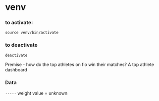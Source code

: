 # venv

### to activate:

`source venv/bin/activate`

### to deactivate

`deactivate`


Premise - how do the top athletes on flo win their matches?
A top athlete dashboard


### Data
`-----` weight value = unknown
